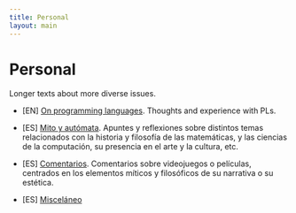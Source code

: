 ```yaml
---
title: Personal
layout: main
---
```


# Personal

Longer texts about more diverse issues.

- [EN] [On programming languages](./languages). Thoughts and experience with PLs.

- [ES] [Mito y autómata](./mito_y_automata). Apuntes y reflexiones sobre distintos temas relacionados con la historia y filosofía de las matemáticas, y las ciencias de la computación, su presencia en el arte y la cultura, etc.

- [ES] [Comentarios](./comentarios). Comentarios sobre videojuegos o películas, centrados en los elementos míticos y filosóficos de su narrativa o su estética.

- [ES] [Misceláneo](./misc)